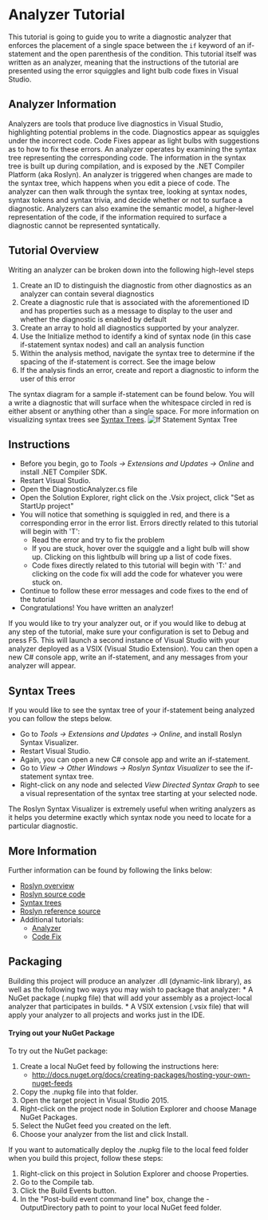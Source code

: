 Analyzer Tutorial
=================

This tutorial is going to guide you to write a diagnostic analyzer that enforces the placement of a single space between the `if` keyword of an if-statement and the open parenthesis of the condition.
This tutorial itself was written as an analyzer, meaning that the instructions of the tutorial are presented using the error squiggles and light bulb code fixes in Visual Studio.

Analyzer Information
--------------------
Analyzers are tools that produce live diagnostics in Visual Studio, highlighting potential problems in the code. Diagnostics appear as squiggles under the incorrect code. Code Fixes appear as light bulbs with suggestions as to how to fix these errors.
An analyzer operates by examining the syntax tree representing the corresponding code.
The information in the syntax tree is built up during compilation, and is exposed by the .NET Compiler Platform (aka Roslyn). An analyzer is triggered when changes are made to the syntax tree, which happens when you edit a piece of code. The analyzer can then walk through the syntax tree, looking at syntax nodes, syntax tokens and syntax trivia, and decide whether or not to surface a diagnostic.
Analyzers can also examine the semantic model, a higher-level representation of the code, if the information required to surface a diagnostic cannot be represented syntatically.

Tutorial Overview
------------
Writing an analyzer can be broken down into the following high-level steps

1. Create an ID to distinguish the diagnostic from other diagnostics as an analyzer can contain several diagnostics
1. Create a diagnostic rule that is associated with the aforementioned ID and has properties such as a message to display to the user and whether the diagnostic is enabled by default
1. Create an array to hold all diagnostics supported by your analyzer.
1. Use the Initialize method to identify a kind of syntax node (in this case if-statement syntax nodes) and call an analysis function
1. Within the analysis method, navigate the syntax tree to determine if the spacing of the if-statement is correct. See the image below
1. If the analysis finds an error, create and report a diagnostic to inform the user of this error

The syntax diagram for a sample if-statement can be found below. You will a write a diagnostic that will surface when the whitespace circled in red is either absent or anything other than a single space. 
For more information on visualizing syntax trees see [Syntax Trees](https://github.com/dotnet/roslyn-analyzers/blob/master/NewAnalyzerTemplate/NewAnalyzerTemplate/NewAnalyzerTemplate/README.md#syntax-trees).
![If Statement Syntax Tree](https://github.com/dotnet/roslyn-analyzers/blob/master/NewAnalyzerTemplate/NewAnalyzerTemplate/NewAnalyzerTemplate/IfSyntaxTree.jpg)

Instructions
------------
* Before you begin, go to *Tools -> Extensions and Updates -> Online* and install .NET Compiler SDK.
* Restart Visual Studio.
* Open the DiagnosticAnalyzer.cs file
* Open the Solution Explorer, right click on the .Vsix project, click "Set as StartUp project"
* You will notice that something is squiggled in red, and there is a corresponding error in the error list. Errors directly related to this tutorial will begin with 'T':
	* Read the error and try to fix the problem
	* If you are stuck, hover over the squiggle and a light bulb will show up. Clicking on this lightbulb will bring up a list of code fixes.
	* Code fixes directly related to this tutorial will begin with 'T:' and clicking on the code fix will add the code for whatever you were stuck on.
* Continue to follow these error messages and code fixes to the end of the tutorial
* Congratulations! You have written an analyzer!

If you would like to try your analyzer out, or if you would like to debug at any step of the tutorial, make sure your configuration is set to Debug and press F5. This will launch a second instance of Visual Studio with your analyzer deployed as a VSIX (Visual Studio Extension). You can then open a new C# console app, write an if-statement, and any messages from your analyzer will appear.

Syntax Trees
------------
If you would like to see the syntax tree of your if-statement being analyzed you can follow the steps below.

* Go to *Tools -> Extensions and Updates -> Online*, and install Roslyn Syntax Visualizer.
* Restart Visual Studio.
* Again, you can open a new C# console app and write an if-statement.
* Go to *View -> Other Windows -> Roslyn Syntax Visualizer* to see the if-statement syntax tree.
* Right-click on any node and selected *View Directed Syntax Graph* to see a visual representation of the syntax tree starting at your selected node.

The Roslyn Syntax Visualizer is extremely useful when writing analyzers as it helps you determine exactly which syntax node you need to locate for a particular diagnostic.

More Information
----------------
Further information can be found by following the links below:
- [Roslyn overview](https://github.com/dotnet/roslyn/wiki/Roslyn%20Overview)
- [Roslyn source code](https://github.com/dotnet/roslyn)
- [Syntax trees](http://blogs.msdn.com/b/csharpfaq/archive/2014/04/17/visualizing-roslyn-syntax-trees.aspx)
- [Roslyn reference source](http://source.roslyn.codeplex.com/)
- Additional tutorials:
	- [Analyzer](https://msdn.microsoft.com/en-us/magazine/dn879356.aspx)
	- [Code Fix](https://msdn.microsoft.com/en-us/magazine/Dn904670.aspx)

Packaging
---------
Building this project will produce an analyzer .dll (dynamic-link library), as well as the following two ways you may wish to package that analyzer:
	 * A NuGet package (.nupkg file) that will add your assembly as a
	   project-local analyzer that participates in builds.
	 * A VSIX extension (.vsix file) that will apply your analyzer to all projects
	   and works just in the IDE.

#### Trying out your NuGet Package

To try out the NuGet package:

1. Create a local NuGet feed by following the instructions here: 
 	- http://docs.nuget.org/docs/creating-packages/hosting-your-own-nuget-feeds
1. Copy the .nupkg file into that folder.
1. Open the target project in Visual Studio 2015.
1. Right-click on the project node in Solution Explorer and choose Manage NuGet Packages.
1. Select the NuGet feed you created on the left.
1. Choose your analyzer from the list and click Install.

If you want to automatically deploy the .nupkg file to the local feed folder when you build this project, follow these steps:

1. Right-click on this project in Solution Explorer and choose Properties.
1. Go to the Compile tab.
1. Click the Build Events button.
1. In the "Post-build event command line" box, change the -OutputDirectory path to point to your 
   local NuGet feed folder.
